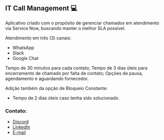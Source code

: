 ## IT Call Management 💻

Aplicativo criado com o propósito de gerenciar chamados em atendimento via Service Now, buscando manter o melhor SLA possível.

Atendimento em três (3) canais:
- WhatsApp
- Slack
- Google Chat

Tempo de 30 minutos para cada contato;
Tempo de 3 dias úteis para encerramento de chamado por falta de contato;
Opções de pausa, agendamento e aguardando fornecedor.

Adição também da opção de Bloqueio Constante:

- Tempo de 2 dias úteis caso tenha sido solucionado.

### Contato:

- [Discord]
- [LinkedIn]
- [E-mail]

[Discord]: https://discord.com/users/747587945711796268
[LinkedIn]: https://www.linkedin.com/in/cdamarate
[E-mail]: mailto:cdamarate@gmail.com

